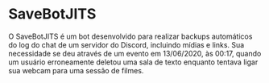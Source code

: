 # SaveBotJITS

O SaveBotJITS é um bot desenvolvido para realizar backups automáticos do log do chat de um servidor do Discord, incluindo mídias e links.
Sua necessidade se deu através de um evento em 13/06/2020, às 00:17, quando um usuário erroneamente deletou uma sala de texto enquanto tentava ligar sua webcam para uma sessão de filmes.
